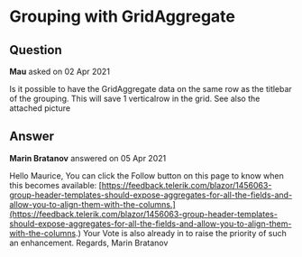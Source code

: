 # Grouping with GridAggregate

## Question

**Mau** asked on 02 Apr 2021

Is it possible to have the GridAggregate data on the same row as the titlebar of the grouping. This will save 1 verticalrow in the grid. See also the attached picture

## Answer

**Marin Bratanov** answered on 05 Apr 2021

Hello Maurice, You can click the Follow button on this page to know when this becomes available: [https://feedback.telerik.com/blazor/1456063-group-header-templates-should-expose-aggregates-for-all-the-fields-and-allow-you-to-align-them-with-the-columns.](https://feedback.telerik.com/blazor/1456063-group-header-templates-should-expose-aggregates-for-all-the-fields-and-allow-you-to-align-them-with-the-columns.) Your Vote is also already in to raise the priority of such an enhancement. Regards, Marin Bratanov
